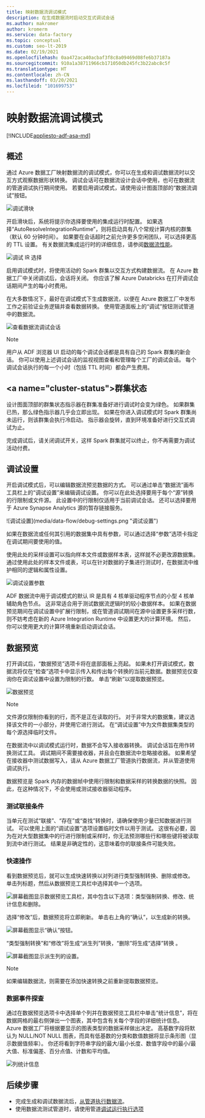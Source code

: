```yaml
---
title: 映射数据流调试模式
description: 在生成数据流时启动交互式调试会话
ms.author: makromer
author: kromerm
ms.service: data-factory
ms.topic: conceptual
ms.custom: seo-lt-2019
ms.date: 02/19/2021
ms.openlocfilehash: 0aa472aca40acbaf3f8c8a09469d08fe6b37187a
ms.sourcegitcommit: 910a1a38711966cb171050db245fc3b22abc8c5f
ms.translationtype: HT
ms.contentlocale: zh-CN
ms.lasthandoff: 03/20/2021
ms.locfileid: "101699753"
---
```

# <a name="mapping-data-flow-debug-mode"></a>映射数据流调试模式

[!INCLUDE[appliesto-adf-asa-md](includes/appliesto-adf-asa-md.md)]

## <a name="overview"></a>概述

通过 Azure 数据工厂映射数据流的调试模式，你可以在生成和调试数据流时以交互方式观察数据形状转换。 调试会话可在数据流设计会话中使用，也可在数据流的管道调试执行期间使用。 若要启用调试模式，请使用设计图面顶部的“数据流调试”按钮。

![调试滑块](media/data-flow/debugbutton.png "调试滑块")

开启滑块后，系统将提示你选择要使用的集成运行时配置。 如果选择“AutoResolveIntegrationRuntime”，则将启动具有八个常规计算内核的群集（默认 60 分钟时间）。 如果要在会话超时之前允许更多空闲团队，可以选择更高的 TTL 设置。 有关数据流集成运行时的详细信息，请参阅[数据流性能](concepts-data-flow-performance.md#ir)。

![调试 IR 选择](media/data-flow/debug-new-1.png "调试 IR 选择")

启用调试模式时，将使用活动的 Spark 群集以交互方式构建数据流。 在 Azure 数据工厂中关闭调试后，会话将关闭。 你应该了解 Azure Databricks 在打开调试会话期间产生的每小时费用。

在大多数情况下，最好在调试模式下生成数据流，以便在 Azure 数据工厂中发布工作之前验证业务逻辑并查看数据转换。 使用管道面板上的“调试”按钮测试管道中的数据流。

![查看数据流调试会话](media/iterative-development-debugging/view-dataflow-debug-sessions.png)

> [!NOTE]
> 用户从 ADF 浏览器 UI 启动的每个调试会话都是具有自己的 Spark 群集的新会话。 你可以使用上述调试会话的监视视图查看和管理每个工厂的调试会话。 每个调试会话执行的每一个小时（包括 TTL 时间）都会产生费用。

## <a name="cluster-status&quot;></a>群集状态

设计图面顶部的群集状态指示器在群集准备好进行调试时会变为绿色。 如果群集已热，那么绿色指示器几乎会立即出现。 如果在你进入调试模式时 Spark 群集尚未运行，则该群集会执行冷启动。 指示器会旋转，直到环境准备好进行交互式调试为止。

完成调试后，请关闭调试开关，这样 Spark 群集就可以终止，你不再需要为调试活动付费。

## <a name=&quot;debug-settings&quot;></a>调试设置

开启调试模式后，可以编辑数据流预览数据的方式。 可以通过单击“数据流”画布工具栏上的“调试设置”来编辑调试设置。 你可以在此处选择要用于每个“源”转换的行限制或文件源。 此设置中的行限制仅适用于当前调试会话。 还可以选择要用于 Azure Synapse Analytics 源的暂存链接服务。 

![调试设置](media/data-flow/debug-settings.png &quot;调试设置")

如果在数据流或任何其引用的数据集中具有参数，可以通过选择“参数”选项卡指定在调试期间要使用的值。

使用此处的采样设置可以指向样本文件或数据样本表，这样就不必更改源数据集。 通过使用此处的样本文件或表，可以在针对数据的子集进行测试时，在数据流中维护相同的逻辑和属性设置。

![调试设置参数](media/data-flow/debug-settings2.png "调试设置参数")

ADF 数据流中用于调试模式的默认 IR 是具有 4 核单驱动程序节点的小型 4 核单辅助角色节点。 这非常适合用于测试数据流逻辑时的较小数据样本。 如果在数据预览期间在调试设置中扩展行限制，或在管道调试期间在源中设置更多采样行数，则不妨考虑在新的 Azure Integration Runtime 中设置更大的计算环境。 然后，你可以使用更大的计算环境重新启动调试会话。

## <a name="data-preview"></a>数据预览

打开调试后，“数据预览”选项卡将在底部面板上亮起。 如果未打开调试模式，数据流将仅在“检查”选项卡中显示传入和传出每个转换的当前元数据。数据预览仅查询你在调试设置中设置为限制的行数。 单击“刷新”以提取数据预览。

![数据预览](media/data-flow/datapreview.png "数据预览")

> [!NOTE]
> 文件源仅限制你看到的行，而不是正在读取的行。 对于非常大的数据集，建议选择该文件的一小部分，并使用它进行测试。 在“调试设置”中为文件数据集类型的每个源选择临时文件。

在数据流中以调试模式运行时，数据不会写入接收器转换。 调试会话旨在用作转换测试工具。 调试期间不需要接收器，并且会在数据流中忽略接收器。 如果希望在接收器中测试数据写入，请从 Azure 数据工厂管道执行数据流，并从管道使用调试执行。

数据预览是 Spark 内存的数据帧中使用行限制和数据采样的转换数据的快照。 因此，在这种情况下，不会使用或测试接收器驱动程序。

### <a name="testing-join-conditions"></a>测试联接条件

当单元在测试“联接”、“存在”或“查找”转换时，请确保使用少量已知数据进行测试。 可以使用上面的“调试设置”选项设置临时文件以用于测试。 这很有必要，因为在对大型数据集中的行进行限制或采样时，你无法预测哪些行和哪些键将被读取到流中进行测试。 结果是非确定性的，这意味着你的联接条件可能失败。

### <a name="quick-actions"></a>快速操作

看到数据预览后，就可以生成快速转换以对列进行类型强制转换、删除或修改。 单击列标题，然后从数据预览工具栏中选择其中一个选项。

![屏幕截图显示数据预览工具栏，其中包含以下选项：类型强制转换、修改、统计信息和删除。](media/data-flow/quick-actions1.png "快速操作")

选择“修改”后，数据预览将立即刷新。 单击右上角的“确认”，以生成新的转换。

![屏幕截图显示“确认”按钮。](media/data-flow/quick-actions2.png "快速操作")

“类型强制转换”和“修改”将生成“派生列”转换，“删除”将生成“选择”转换  。

![屏幕截图显示派生列的设置。](media/data-flow/quick-actions3.png "快速操作")

> [!NOTE]
> 如果编辑数据流，则需要在添加快速转换之前重新提取数据预览。

### <a name="data-profiling"></a>数据事件探查

通过在数据预览选项卡中选择单个列并在数据预览工具栏中单击“统计信息”，将在数据网格的最右侧弹出一个图表，其中包含有关每个字段的详细统计信息。 Azure 数据工厂将根据要显示的图表类型的数据采样做出决定。 高基数字段将默认为 NULL/NOT NULL 图表，而具有低基数的分类和数值数据将显示条形图（显示数据值频率）。 你还将看到字符串字段的最大/最小长度、数值字段中的最小/最大值、标准偏差、百分点值、计数和平均值。

![列统计信息](media/data-flow/stats.png "列统计信息")

## <a name="next-steps"></a>后续步骤

* 完成生成和调试数据流后，[从管道执行数据流](control-flow-execute-data-flow-activity.md)。
* 使用数据流测试管道时，请使用管道[调试运行执行选项](iterative-development-debugging.md)

